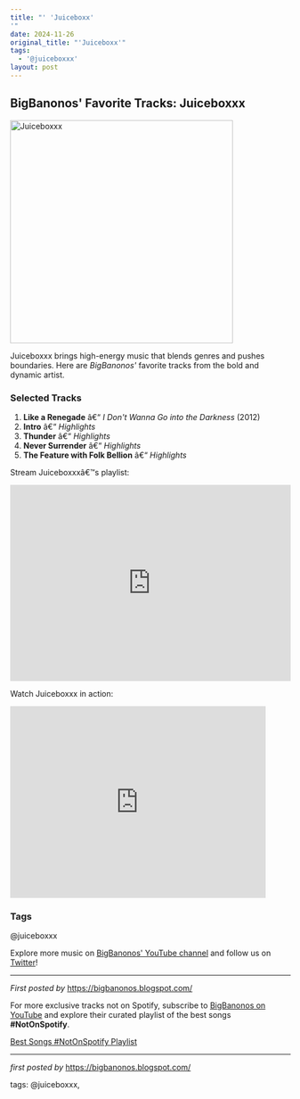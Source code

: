 ```yaml
---
title: "' 'Juiceboxx'
'"
date: 2024-11-26
original_title: "'Juiceboxx'"
tags:
  - '@juiceboxxx'
layout: post
---
```

<h2>BigBanonos' Favorite Tracks: Juiceboxxx</h2> <div > <a href="https://pbs.twimg.com/profile_images/1070164121432145920/GXKodUnN_400x400.jpg"> <img src="https://pbs.twimg.com/profile_images/1070164121432145920/GXKodUnN_400x400.jpg" alt="Juiceboxxx" width="400" /> </a>
</div> <p>Juiceboxxx brings high-energy music that blends genres and pushes boundaries. Here are <em>BigBanonos'</em> favorite tracks from the bold and dynamic artist.</p> <h3>Selected Tracks</h3>
<ol> <li><strong>Like a Renegade</strong> â€“ <em>I Don't Wanna Go into the Darkness</em> (2012)</li> <li><strong>Intro</strong> â€“ <em>Highlights</em></li> <li><strong>Thunder</strong> â€“ <em>Highlights</em></li> <li><strong>Never Surrender</strong> â€“ <em>Highlights</em></li> <li><strong>The Feature with Folk Bellion</strong> â€“ <em>Highlights</em></li>
</ol> <p>Stream Juiceboxxxâ€™s playlist:</p>
<iframe src="https://open.spotify.com/embed/playlist/34bwdlgoG5GGxRvLXXKOFl?utm_source=generator" width="100%" height="352" frameBorder="0" allowfullscreen="" allow="autoplay; clipboard-write; encrypted-media; fullscreen; picture-in-picture" loading="lazy"></iframe> <p>Watch Juiceboxxx in action:</p>
<iframe allowfullscreen="" frameborder="0" height="344" src="https://www.youtube.com/embed/6FTZWnZD3Oo" width="459"></iframe> <h3>Tags</h3>
<p>@juiceboxxx</p> <p>Explore more music on <a href="https://www.youtube.com/@BigBanonos" target="_blank">BigBanonos' YouTube channel</a> and follow us on <a href="https://twitter.com/BigBanonos" target="_blank">Twitter</a>!</p> <hr />
<p><em>First posted by</em> <a href="https://bigbanonos.blogspot.com/" rel="noopener" target="_new">https://bigbanonos.blogspot.com/</a></p>


<!--Subscribe and Playlist Links-->
<div>
    <p>For more exclusive tracks not on Spotify, subscribe to <a href="https://www.youtube.com/@BigBanonos" target="_blank">BigBanonos on YouTube</a> and explore their curated playlist of the best songs <strong>#NotOnSpotify</strong>.</p>
    <p><a href="https://www.youtube.com/playlist?list=PLtuNtuTatqI0kFahUCbtbfenC_ET5O_tr" target="_blank">Best Songs #NotOnSpotify Playlist<br /></a></p></div>

<hr />

<p><em>first posted by</em> <a href="https://bigbanonos.blogspot.com/" rel="noopener" target="_new">https://bigbanonos.blogspot.com/</a></p>

<p>tags: @juiceboxxx,</p>
